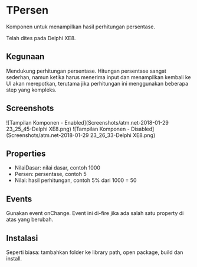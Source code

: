 # TPersen
Komponen  untuk menampilkan hasil perhitungan persentase.

Telah dites pada Delphi XE8.

## Kegunaan
Mendukung perhitungan persentase. Hitungan persentase sangat sederhan, namun ketika harus menerima input dan menampilkan kembali 
ke UI akan merepotkan, terutama jika perhitungan ini menggunakan beberapa step yang kompleks.

## Screenshots

![Tampilan Komponen - Enabled](Screenshots/atm.net-2018-01-29 23_25_45-Delphi XE8.png)
![Tampilan Komponen - Disabled](Screenshots/atm.net-2018-01-29 23_26_33-Delphi XE8.png)

## Properties
- NilaiDasar: nilai dasar, contoh 1000
- Persen: persentase, contoh 5
- Nilai: hasil perhitungan, contoh 5% dari 1000 = 50

## Events
Gunakan event onChange. Event ini di-fire jika ada salah satu property di atas yang berubah.

## Instalasi
Seperti biasa: tambahkan folder ke library path, open package, build dan install.
